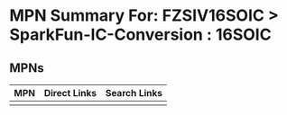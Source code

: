 



# MPN Summary For: FZSIV16SOIC > SparkFun-IC-Conversion : 16SOIC

## MPNs
  

|MPN|Direct Links|Search Links|
| :--- | :--- | :--- |
||||
